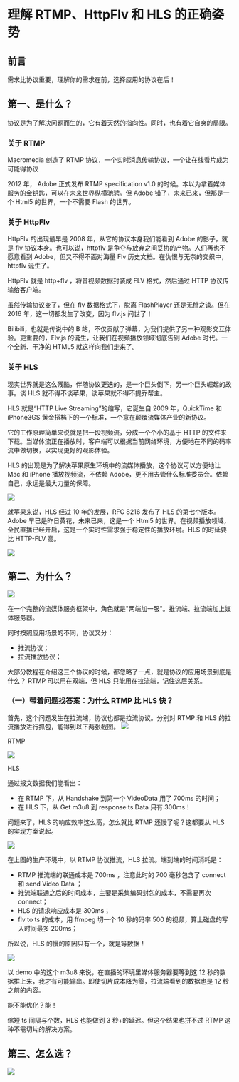 # 理解 RTMP、HttpFlv 和 HLS 的正确姿势

## 前言

需求比协议重要，理解你的需求在前，选择应用的协议在后！

## 第一、是什么？

协议是为了解决问题而生的，它有着天然的指向性。同时，也有着它自身的局限。

### 关于 RTMP

Macromedia 创造了 RTMP 协议，一个实时消息传输协议，一个让在线看片成为可能得协议

2012 年， Adobe 正式发布 RTMP specification v1.0 的时候。本以为拿着媒体服务的金钥匙，可以在未来世界纵横驰骋。但 Adobe 错了，未来已来，但那是一个 Html5 的世界，一个不需要 Flash 的世界。

### 关于 HttpFlv

HttpFlv 的出现最早是 2008 年，从它的协议本身我们能看到 Adobe 的影子，就是 flv 协议本身。也可以说，httpflv 是争夺与放弃之间妥协的产物。人们再也不愿意看到 Adobe，但又不得不面对海量 Flv 历史文档。在仇恨与无奈的交织中，httpflv 诞生了。

HttpFlv 就是 http+flv ，将音视频数据封装成 FLV 格式，然后通过 HTTP 协议传输给客户端。

虽然传输协议变了，但在 flv 数据格式下，脱离 FlashPlayer 还是无稽之谈。但在 2016 年，这一切都发生了改变，因为 flv.js 问世了！

Bilibili，也就是传说中的 B 站，不仅贡献了弹幕，为我们提供了另一种观影交互体验。更重要的，Flv.js 的诞生，让我们在视频播放领域彻底告别 Adobe 时代。一个全新、干净的 HTML5 就这样向我们走来了。

### 关于 HLS

现实世界就是这么残酷，伴随协议更迭的，是一个巨头倒下，另一个巨头崛起的故事。谈 HLS 就不得不谈苹果，谈苹果就不得不提乔帮主。

HLS 就是“HTTP Live Streaming”的缩写，它诞生自 2009 年，QuickTime 和 iPhone3GS 黄金搭档下的一个标准，一个意在颠覆流媒体产业的新协议。

它的工作原理简单来说就是把一段视频流，分成一个个小的基于 HTTP 的文件来下载。当媒体流正在播放时，客户端可以根据当前网络环境，方便地在不同的码率流中做切换，以实现更好的观影体验。

HLS 的出现是为了解决苹果原生环境中的流媒体播放，这个协议可以方便地让 Mac 和 iPhone 播放视频流，不依赖 Adobe，更不用去管什么标准委员会。依赖自己，永远是最大力量的保障。

![](../images/理解RTMP、HttpFlv和HLS的正确姿势1.webp)

就苹果来说，HLS 经过 10 年的发展，RFC 8216 发布了 HLS 的第七个版本。Adobe 早已是昨日黄花，未来已来，这是一个 Html5 的世界。在视频播放领域，全民直播已经开启，这是一个实时性需求强于稳定性的播放环境。HLS 的时延要比 HTTP-FLV 高。

![](../images/理解RTMP、HttpFlv和HLS的正确姿势2.webp)

## 第二、为什么？

![](../images/理解RTMP、HttpFlv和HLS的正确姿势3.webp)

在一个完整的流媒体服务框架中，角色就是"两端加一服"。推流端、拉流端加上媒体服务器。

同时按照应用场景的不同，协议又分：

- 推流协议；
- 拉流播放协议；

大部分教程在介绍这三个协议的时候，都忽略了一点，就是协议的应用场景到底是什么？ RTMP 可以用在双端，但 HLS 只能用在拉流端，记住这层关系。

### （一）带着问题找答案：为什么 RTMP 比 HLS 快？

首先，这个问题发生在拉流端，协议也都是拉流协议。分别对 RTMP 和 HLS 的拉流播放进行抓包，能得到以下两张截图。
![](../images/理解RTMP、HttpFlv和HLS的正确姿势4.webp)

RTMP

![](../images/理解RTMP、HttpFlv和HLS的正确姿势5.webp)

HLS

通过报文数据我们能看出：

- 在 RTMP 下，从 Handshake 到第一个 VideoData 用了 700ms 的时间；
- 在 HLS 下，从 Get m3u8 到 response ts Data 只有 300ms！

问题来了，HLS 的响应效率这么高，怎么就比 RTMP 还慢了呢？这都要从 HLS 的实现方案说起。

![](../images/理解RTMP、HttpFlv和HLS的正确姿势6.webp)

在上图的生产环境中，以 RTMP 协议推流，HLS 拉流。端到端的时间消耗是：

- RTMP 推流端的联通成本是 700ms ，注意此时的 700 毫秒包含了 connect 和 send Video Data ；
- 推流端联通之后的时间成本，主要是采集编码封包的成本，不需要再次 connect；
- HLS 的请求响应成本是 300ms；
- flv to ts 的成本，用 ffmpeg 切一个 10 秒的码率 500 的视频，算上磁盘的写入时间最多 200ms；

所以说，HLS 的慢的原因只有一个，就是等数据！

![](../images/理解RTMP、HttpFlv和HLS的正确姿势7.webp)

以 demo 中的这个 m3u8 来说，在直播的环境里媒体服务器要等到这 12 秒的数据推上来，我才有可能输出。即使切片成本降为零，拉流端看到的数据也是 12 秒之前的内容。

能不能优化？能！

缩短 ts 间隔与个数，HLS 也能做到 3 秒+的延迟。但这个结果也拼不过 RTMP 这种不需切片的解决方案。

## 第三、怎么选？

![](../images/理解RTMP、HttpFlv和HLS的正确姿势8.webp)
